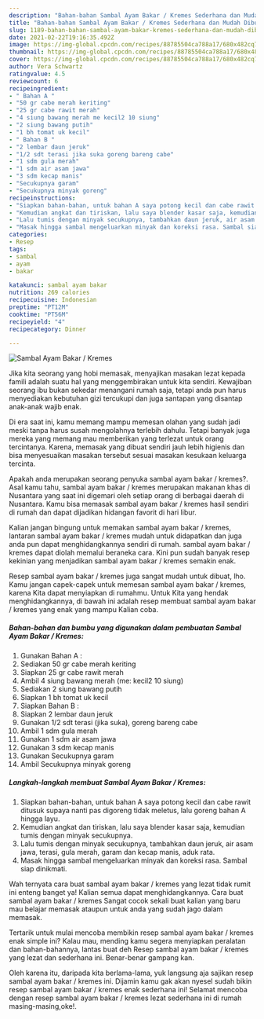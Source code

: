 ```yaml
---
description: "Bahan-bahan Sambal Ayam Bakar / Kremes Sederhana dan Mudah Dibuat"
title: "Bahan-bahan Sambal Ayam Bakar / Kremes Sederhana dan Mudah Dibuat"
slug: 1189-bahan-bahan-sambal-ayam-bakar-kremes-sederhana-dan-mudah-dibuat
date: 2021-02-22T19:16:35.492Z
image: https://img-global.cpcdn.com/recipes/88785504ca788a17/680x482cq70/sambal-ayam-bakar-kremes-foto-resep-utama.jpg
thumbnail: https://img-global.cpcdn.com/recipes/88785504ca788a17/680x482cq70/sambal-ayam-bakar-kremes-foto-resep-utama.jpg
cover: https://img-global.cpcdn.com/recipes/88785504ca788a17/680x482cq70/sambal-ayam-bakar-kremes-foto-resep-utama.jpg
author: Vera Schwartz
ratingvalue: 4.5
reviewcount: 6
recipeingredient:
- " Bahan A "
- "50 gr cabe merah keriting"
- "25 gr cabe rawit merah"
- "4 siung bawang merah me kecil2 10 siung"
- "2 siung bawang putih"
- "1 bh tomat uk kecil"
- " Bahan B "
- "2 lembar daun jeruk"
- "1/2 sdt terasi jika suka goreng bareng cabe"
- "1 sdm gula merah"
- "1 sdm air asam jawa"
- "3 sdm kecap manis"
- "Secukupnya garam"
- "Secukupnya minyak goreng"
recipeinstructions:
- "Siapkan bahan-bahan, untuk bahan A saya potong kecil dan cabe rawit ditusuk supaya nanti pas digoreng tidak meletus, lalu goreng bahan A hingga layu."
- "Kemudian angkat dan tiriskan, lalu saya blender kasar saja, kemudian tumis dengan minyak secukupnya."
- "Lalu tumis dengan minyak secukupnya, tambahkan daun jeruk, air asam jawa, terasi, gula merah, garam dan kecap manis, aduk rata."
- "Masak hingga sambal mengeluarkan minyak dan koreksi rasa. Sambal siap dinikmati."
categories:
- Resep
tags:
- sambal
- ayam
- bakar

katakunci: sambal ayam bakar 
nutrition: 269 calories
recipecuisine: Indonesian
preptime: "PT12M"
cooktime: "PT56M"
recipeyield: "4"
recipecategory: Dinner

---
```



![Sambal Ayam Bakar / Kremes](https://img-global.cpcdn.com/recipes/88785504ca788a17/680x482cq70/sambal-ayam-bakar-kremes-foto-resep-utama.jpg)

Jika kita seorang yang hobi memasak, menyajikan masakan lezat kepada famili adalah suatu hal yang menggembirakan untuk kita sendiri. Kewajiban seorang ibu bukan sekedar menangani rumah saja, tetapi anda pun harus menyediakan kebutuhan gizi tercukupi dan juga santapan yang disantap anak-anak wajib enak.

Di era  saat ini, kamu memang mampu memesan olahan yang sudah jadi meski tanpa harus susah mengolahnya terlebih dahulu. Tetapi banyak juga mereka yang memang mau memberikan yang terlezat untuk orang tercintanya. Karena, memasak yang dibuat sendiri jauh lebih higienis dan bisa menyesuaikan masakan tersebut sesuai masakan kesukaan keluarga tercinta. 



Apakah anda merupakan seorang penyuka sambal ayam bakar / kremes?. Asal kamu tahu, sambal ayam bakar / kremes merupakan makanan khas di Nusantara yang saat ini digemari oleh setiap orang di berbagai daerah di Nusantara. Kamu bisa memasak sambal ayam bakar / kremes hasil sendiri di rumah dan dapat dijadikan hidangan favorit di hari libur.

Kalian jangan bingung untuk memakan sambal ayam bakar / kremes, lantaran sambal ayam bakar / kremes mudah untuk didapatkan dan juga anda pun dapat menghidangkannya sendiri di rumah. sambal ayam bakar / kremes dapat diolah memalui beraneka cara. Kini pun sudah banyak resep kekinian yang menjadikan sambal ayam bakar / kremes semakin enak.

Resep sambal ayam bakar / kremes juga sangat mudah untuk dibuat, lho. Kamu jangan capek-capek untuk memesan sambal ayam bakar / kremes, karena Kita dapat menyiapkan di rumahmu. Untuk Kita yang hendak menghidangkannya, di bawah ini adalah resep membuat sambal ayam bakar / kremes yang enak yang mampu Kalian coba.

<!--inarticleads1-->

##### Bahan-bahan dan bumbu yang digunakan dalam pembuatan Sambal Ayam Bakar / Kremes:

1. Gunakan  Bahan A :
1. Sediakan 50 gr cabe merah keriting
1. Siapkan 25 gr cabe rawit merah
1. Ambil 4 siung bawang merah (me: kecil2 10 siung)
1. Sediakan 2 siung bawang putih
1. Siapkan 1 bh tomat uk kecil
1. Siapkan  Bahan B :
1. Siapkan 2 lembar daun jeruk
1. Gunakan 1/2 sdt terasi (jika suka), goreng bareng cabe
1. Ambil 1 sdm gula merah
1. Gunakan 1 sdm air asam jawa
1. Gunakan 3 sdm kecap manis
1. Gunakan Secukupnya garam
1. Ambil Secukupnya minyak goreng




<!--inarticleads2-->

##### Langkah-langkah membuat Sambal Ayam Bakar / Kremes:

1. Siapkan bahan-bahan, untuk bahan A saya potong kecil dan cabe rawit ditusuk supaya nanti pas digoreng tidak meletus, lalu goreng bahan A hingga layu.
1. Kemudian angkat dan tiriskan, lalu saya blender kasar saja, kemudian tumis dengan minyak secukupnya.
1. Lalu tumis dengan minyak secukupnya, tambahkan daun jeruk, air asam jawa, terasi, gula merah, garam dan kecap manis, aduk rata.
1. Masak hingga sambal mengeluarkan minyak dan koreksi rasa. Sambal siap dinikmati.




Wah ternyata cara buat sambal ayam bakar / kremes yang lezat tidak rumit ini enteng banget ya! Kalian semua dapat menghidangkannya. Cara buat sambal ayam bakar / kremes Sangat cocok sekali buat kalian yang baru mau belajar memasak ataupun untuk anda yang sudah jago dalam memasak.

Tertarik untuk mulai mencoba membikin resep sambal ayam bakar / kremes enak simple ini? Kalau mau, mending kamu segera menyiapkan peralatan dan bahan-bahannya, lantas buat deh Resep sambal ayam bakar / kremes yang lezat dan sederhana ini. Benar-benar gampang kan. 

Oleh karena itu, daripada kita berlama-lama, yuk langsung aja sajikan resep sambal ayam bakar / kremes ini. Dijamin kamu gak akan nyesel sudah bikin resep sambal ayam bakar / kremes enak sederhana ini! Selamat mencoba dengan resep sambal ayam bakar / kremes lezat sederhana ini di rumah masing-masing,oke!.

